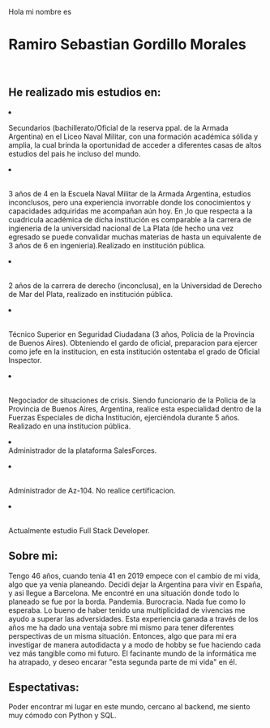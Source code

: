 Hola mi nombre es <br><h1 class="headding element" color="blue">Ramiro Sebastian Gordillo Morales</h1></br>

<h2>He realizado mis estudios en:</h2>
                        <li><p> Secundarios (bachillerato/Oficial de la reserva ppal. de la Armada Argentina) en el Liceo Naval Militar, con una formación académica sólida y amplia, la cual brinda la oportunidad de acceder a diferentes casas de altos estudios del pais he incluso del mundo.</p></li>
                        <li> <p><br>3 años de 4 en la Escuela Naval Militar de la Armada Argentina, estudios inconclusos, pero una experiencia invorrable donde los conocimientos y capacidades adquiridas me acompañan aún hoy. En ,lo que respecta a la cuadricula académica de dicha institución es comparable a la carrera de ingieneria de la universidad nacional de La Plata (de hecho una vez egresado se puede convalidar muchas materias de hasta un equivalente de 3 años de 6 en ingenieria).Realizado en institución pública.</br> </p></li>
                        <li> <p><br>2 años de la carrera de derecho (inconclusa), en la Universidad de Derecho de Mar del Plata, realizado en institución pública.</br> </p></li>
                        <li> <p><br>Técnico Superior en Seguridad Ciudadana (3 años, Policia de la Provincia de Buenos Aires). Obteniendo el gardo de oficial, preparacion para ejercer como jefe en la institucion, en esta institución ostentaba el grado de Oficial Inspector.</br> </p></li>
                        <li> <p><br> Negociador de situaciones de crisis. Siendo funcionario de la Policia de la Provincia de Buenos Aires, Argentina, realice esta especialidad dentro de la Fuerzas Especiales de dicha Institución, ejerciéndola durante 5 años. Realizado en una institucion pública.</br></p></li>
                        <li> <br>Administrador de la plataforma SalesForces.</br></p></li><p>
                        <li> <p><br>Administrador de Az-104. No realice certificacion.</br></p></li>
                        <li>  <p><br>Actualmente estudio Full Stack Developer.</br></p></li>   
                        
<h2>Sobre mi:</h2>
            Tengo 46 años, cuando tenia 41 en 2019 empece con el cambio de mi vida, algo que ya venia planeando. Decidi dejar la Argentina para vivir en España, y asi llegue a Barcelona. Me encontré en una situación donde todo lo planeado se fue por la borda. Pandemia. Burocracia. Nada fue como lo esperaba. Lo bueno de haber tenido una multiplicidad de vivencias me ayudo a superar las adversidades. Esta experiencia ganada a través de los años me ha dado una ventaja sobre mi mismo para tener diferentes perspectivas de un misma situación. Entonces, algo que para mi era investigar de manera autodidacta y a modo de hobby se fue haciendo cada vez más tangible como mi futuro. El facinante mundo de la informática me ha atrapado, y deseo encarar "esta segunda parte de mi vida" en él.

<h2>Espectativas:</h2>
            Poder encontrar mi lugar en este mundo, cercano al backend, me siento muy cómodo con Python y SQL.


